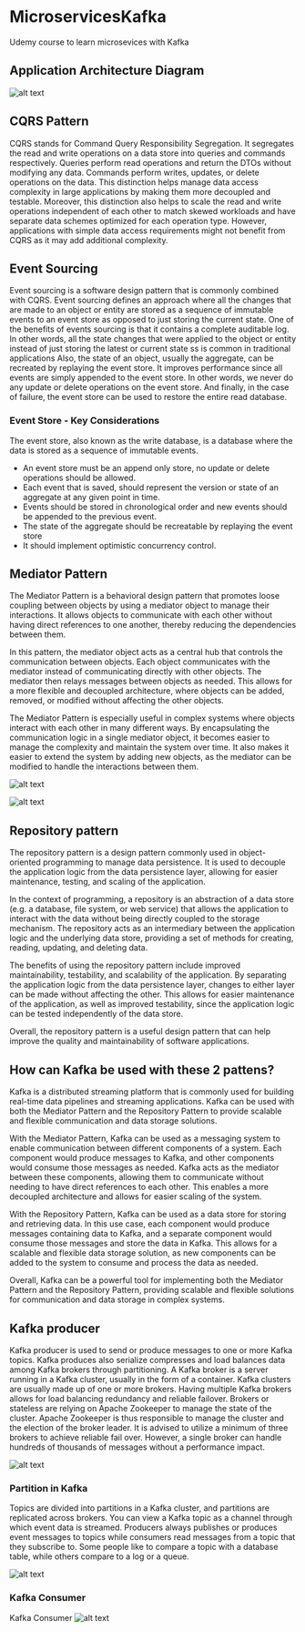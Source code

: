 # MicroservicesKafka
Udemy course to learn microsevices with Kafka


## Application Architecture Diagram

![alt text](./docs/Architecture%2BOverview.drawio.png)

## CQRS Pattern

CQRS stands for Command Query Responsibility Segregation. It segregates the read and write operations on a data store into queries and commands respectively. Queries perform read operations and return the DTOs without modifying any data. Commands perform writes, updates, or delete operations on the data. This distinction helps manage data access complexity in large applications by making them more decoupled and testable. Moreover, this distinction also helps to scale the read and write operations independent of each other to match skewed workloads and have separate data schemes optimized for each operation type. However, applications with simple data access requirements might not benefit from CQRS as it may add additional complexity.

## Event Sourcing 

Event sourcing is a software design pattern that is commonly combined with CQRS. Event sourcing defines an approach where all the changes that are made to an object or entity are stored as a sequence of immutable events to an event store as opposed to just storing the current state.
One of the benefits of events sourcing is that it contains a complete auditable log. In other words, all the state changes that were applied to the object or entity instead of just storing the latest or current state ss is common in traditional applications
Also, the state of an object, usually the aggregate, can be recreated by replaying the event store.
It improves performance since all events are simply appended to the event store. In other words, we never do any update or delete operations on the event store.
And finally, in the case of failure, the event store can be used to restore the entire read database.

### Event Store - Key Considerations

The event store, also known as the write database, is a database where the data is stored as a sequence of immutable events.

+ An event store must be an append only store, no update or delete operations should be allowed.
+ Each event that is saved, should represent the version or state of an aggregate at any given point in time.
+ Events should be stored in chronological order and new events should be appended to the previous event.
+ The state of the aggregate should be recreatable by replaying the event store
+ It should implement optimistic concurrency control.

## Mediator Pattern

The Mediator Pattern is a behavioral design pattern that promotes loose coupling between objects by using a mediator object to manage their interactions. It allows objects to communicate with each other without having direct references to one another, thereby reducing the dependencies between them.

In this pattern, the mediator object acts as a central hub that controls the communication between objects. Each object communicates with the mediator instead of communicating directly with other objects. The mediator then relays messages between objects as needed. This allows for a more flexible and decoupled architecture, where objects can be added, removed, or modified without affecting the other objects.

The Mediator Pattern is especially useful in complex systems where objects interact with each other in many different ways. By encapsulating the communication logic in a single mediator object, it becomes easier to manage the complexity and maintain the system over time. It also makes it easier to extend the system by adding new objects, as the mediator can be modified to handle the interactions between them.

![alt text](./docs/mediator-design-pattern.png)

![alt text](./docs/Mediator%2B-%2BCommand%2BDispatching.drawio.png)

## Repository pattern 

The repository pattern is a design pattern commonly used in object-oriented programming to manage data persistence. It is used to decouple the application logic from the data persistence layer, allowing for easier maintenance, testing, and scaling of the application.

In the context of programming, a repository is an abstraction of a data store (e.g. a database, file system, or web service) that allows the application to interact with the data without being directly coupled to the storage mechanism. The repository acts as an intermediary between the application logic and the underlying data store, providing a set of methods for creating, reading, updating, and deleting data.

The benefits of using the repository pattern include improved maintainability, testability, and scalability of the application. By separating the application logic from the data persistence layer, changes to either layer can be made without affecting the other. This allows for easier maintenance of the application, as well as improved testability, since the application logic can be tested independently of the data store.

Overall, the repository pattern is a useful design pattern that can help improve the quality and maintainability of software applications.

## How can Kafka be used with these 2 pattens?

Kafka is a distributed streaming platform that is commonly used for building real-time data pipelines and streaming applications. Kafka can be used with both the Mediator Pattern and the Repository Pattern to provide scalable and flexible communication and data storage solutions.

With the Mediator Pattern, Kafka can be used as a messaging system to enable communication between different components of a system. Each component would produce messages to Kafka, and other components would consume those messages as needed. Kafka acts as the mediator between these components, allowing them to communicate without needing to have direct references to each other. This enables a more decoupled architecture and allows for easier scaling of the system.

With the Repository Pattern, Kafka can be used as a data store for storing and retrieving data. In this use case, each component would produce messages containing data to Kafka, and a separate component would consume those messages and store the data in Kafka. This allows for a scalable and flexible data storage solution, as new components can be added to the system to consume and process the data as needed.

Overall, Kafka can be a powerful tool for implementing both the Mediator Pattern and the Repository Pattern, providing scalable and flexible solutions for communication and data storage in complex systems.

## Kafka producer

Kafka producer is used to send or produce messages to one or more Kafka topics. Kafka produces also serialize compresses and load balances data among Kafka brokers through partitioning.
A Kafka broker is a server running in a Kafka cluster, usually in the form of a container. Kafka clusters are usually made up of one or more brokers. Having multiple Kafka brokers allows for load balancing redundancy and reliable failover. 
Brokers or stateless are relying on Apache Zookeeper to manage the state of the cluster.
Apache Zookeeper is thus responsible to manage the cluster and the election of the broker leader.
It is advised to utilize a minimum of three brokers to achieve reliable fail over.
However, a single broker can handle hundreds of thousands of messages without a performance impact.


![alt text](./docs/Apache%2BKafka%2BProducer.drawio.png)

### Partition in Kafka

Topics are divided into partitions in a Kafka cluster, and partitions are replicated across brokers.
You can view a Kafka topic as a channel through which event data is streamed.
Producers always publishes or produces event messages to topics while consumers read messages from a topic that they subscribe to.
Some people like to compare a topic with a database table, while others compare to a log or a queue.

![alt text](./docs/Kafka%2BArchitecture.drawio.png)

### Kafka Consumer

Kafka Consumer 
![alt text](./docs/Apache%2BKafka%2BConsumer%2B(.NET).drawio.png)